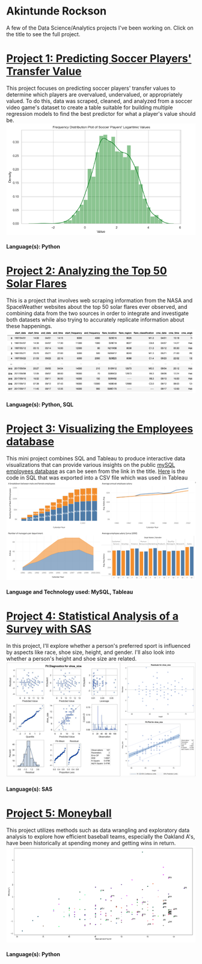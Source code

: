 
# Akintunde Rockson
A few of the Data Science/Analytics projects I've been working on. Click on the title to see the full project.

# [Project 1: Predicting Soccer Players' Transfer Value](https://github.com/TundeRockson/My-Portfolio/blob/main/Soccer%20Proj/Soccer%20Project.ipynb)
This project focuses on predicting soccer players' transfer values to determine which players are overvalued, undervalued, or appropriately valued. To do this, data was scraped, cleaned, and analyzed from a soccer video game's dataset to create a table suitable for building multiple regression models to find the best predictor for what a player's value should be.
![](images/Screen%20Shot%202022-08-29%20at%204.18.30%20PM.png)
#### Language(s): Python

# [Project 2: Analyzing the Top 50 Solar Flares](https://github.com/TundeRockson/My-Portfolio/blob/main/Analyzing%20Top%2050%20Solar%20Flares/Top%2050%20Solar%20Flares.ipynb)
This is a project that involves web scraping information from the NASA and SpaceWeather websites about the top 50 solar flares ever observed, and combining data from the two sources in order to integrate and investigate both datasets while also trying to accurately replicate information about these happenings.
![](images/Screen%20Shot%202022-08-29%20at%204.18.02%20PM.png)
#### Language(s): Python, SQL

# [Project 3: Visualizing the Employees database](https://public.tableau.com/app/profile/tunde.rockson/viz/CombiningSQLandTableau_16648290057500/Dashboard1?publish=yes)
This mini project combines SQL and Tableau to produce interactive data visualizations that can provide various insights on the public [mySQL employees database](https://github.com/datacharmer/test_db) as can be seen from the link in the title. [Here](https://github.com/TundeRockson/My-Portfolio/blob/main/Combining%20SQL%20and%20Tableau.sql) is the code in SQL that was exported into a CSV file which was used in Tableau
![](images/Screen%20Shot%202022-10-16%20at%2012.34.12%20PM.png)
#### Language and Technology used: MySQL, Tableau

# [Project 4: Statistical Analysis of a Survey with SAS](https://github.com/TundeRockson/My-Portfolio/blob/main/SAS%20Survey%20Project.pdf)
In this project, I'll explore whether a person's preferred sport is influenced by aspects like race, shoe size, height, and gender. I'll also look into whether a person's height and shoe size are related.
![](images/Screen%20Shot%202022-08-29%20at%2011.46.18%20PM.png)
#### Language(s): SAS

# [Project 5: Moneyball](https://github.com/TundeRockson/My-Portfolio/blob/main/Moneyball/Moneyball%20Project.ipynb)
This project utilizes methods such as data wrangling and exploratory data analysis to explore how efficient baseball teams, especially the Oakland A's, have been historically at spending money and getting wins in return.
![](images/Screen%20Shot%202022-08-29%20at%204.17.23%20PM.png)
#### Language(s): Python
